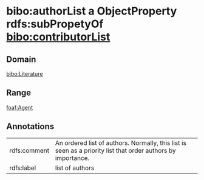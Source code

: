 # bibo:authorList a ObjectProperty rdfs:subPropetyOf [bibo:contributorList](/ontology/bibo/contributorList)

## Domain

[bibo:Literature](/ontology/bibo/Literature)

## Range

[foaf:Agent](/foaf/0.1/Agent)

## Annotations

|||
|-----|-----|
|rdfs:comment|An ordered list of authors. Normally, this list is seen as a priority list that order authors by importance.|
|rdfs:label|list of authors|


